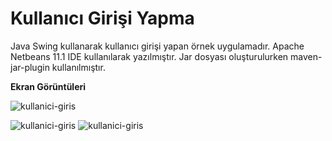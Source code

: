# Kullanıcı Girişi Yapma

Java Swing kullanarak kullanıcı girişi yapan örnek uygulamadır. Apache Netbeans 11.1 IDE kullanılarak yazılmıştır. Jar dosyası oluşturulurken maven-jar-plugin kullanılmıştır.

**Ekran Görüntüleri**

![kullanici-giris](https://github.com/mertkolgu/java-swing-examples/blob/master/kullanici-girisi-yapma/screenshots/ss1.png)

![kullanici-giris](https://github.com/mertkolgu/java-swing-examples/blob/master/kullanici-girisi-yapma/screenshots/ss2.png)
![kullanici-giris](https://github.com/mertkolgu/java-swing-examples/blob/master/kullanici-girisi-yapma/screenshots/ss3.png)

